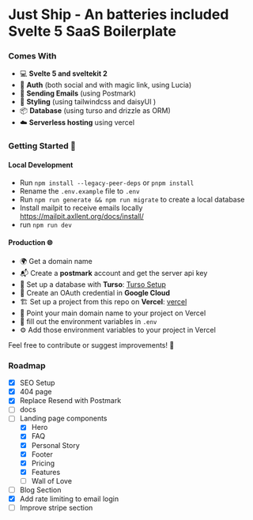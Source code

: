 # Just Ship - An batteries included Svelte 5 SaaS Boilerplate

### Comes With

- 💻 **Svelte 5 and sveltekit 2**
- 🚪 **Auth** (both social and with magic link, using Lucia)
- 📧 **Sending Emails** (using Postmark)
- 🎨 **Styling** (using tailwindcss and daisyUI )
- 📦 **Database** (using turso and drizzle as ORM)
- ☁️ **Serverless hosting** using vercel

### Getting Started 🚀

#### Local Development

- Run `npm install --legacy-peer-deps` or `pnpm install`
- Rename the `.env.example` file to `.env`
- Run `npm run generate && npm run migrate` to create a local database
- Install mailpit to receive emails locally https://mailpit.axllent.org/docs/install/
- run `npm run dev`

#### Production 🌐

- 🌍 Get a domain name
- 📬 Create a **postmark** account and get the server api key
- 💾 Set up a database with **Turso**: [Turso Setup](https://turso.tech/)
- 🔑 Create an OAuth credential in **Google Cloud**
- 🏗️ Set up a project from this repo on **Vercel**: [vercel](https://vercel.com)
- 🎯 Point your main domain name to your project on Vercel
- 🔐 fill out the environment variables in `.env`
- ⚙️ Add those environment variables to your project in Vercel

Feel free to contribute or suggest improvements! 🤝

### Roadmap

- [x] SEO Setup
- [x] 404 page
- [x] Replace Resend with Postmark
- [ ] docs
- [ ] Landing page components
  - [x] Hero
  - [x] FAQ
  - [x] Personal Story
  - [x] Footer
  - [x] Pricing
  - [x] Features
  - [ ] Wall of Love
- [ ] Blog Section
- [x] Add rate limiting to email login
- [ ] Improve stripe section
